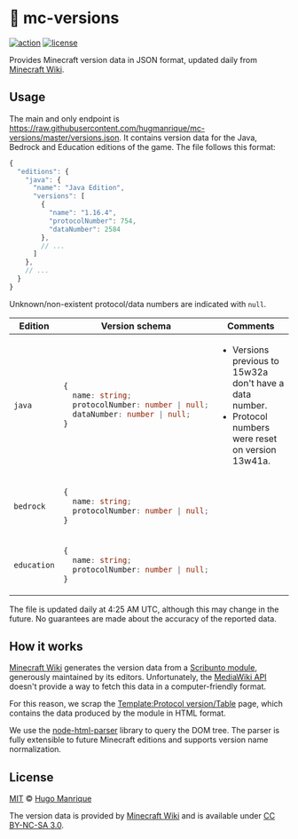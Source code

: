 #  :bookmark: mc-versions

[![action][action]][action-url]
[![license][license]][license-url]

Provides Minecraft version data in JSON format, updated daily from [Minecraft Wiki](https://minecraft.gamepedia.com/Minecraft_Wiki).

## Usage

The main and only endpoint is https://raw.githubusercontent.com/hugmanrique/mc-versions/master/versions.json.
It contains version data for the Java, Bedrock and Education editions of the game. The file follows this format:

```js
{
  "editions": {
    "java": {
      "name": "Java Edition",
      "versions": [
        {
          "name": "1.16.4",
          "protocolNumber": 754,
          "dataNumber": 2584
        },
        // ...
      ]
    },
    // ...
  }
}
```

Unknown/non-existent protocol/data numbers are indicated with `null`.

<table>
<thead>
  <tr>
    <th>Edition</th>
    <th>Version schema</th>
    <th>Comments</th>
  </tr>
</thead>
<tbody>
  <tr>
    <td><code>java</code></td>
<td>

```ts
{
  name: string;
  protocolNumber: number | null;
  dataNumber: number | null;
}
```

</td>
    <td>
      <ul>
        <li>Versions previous to 15w32a don't have a data number.</li>
        <li>Protocol numbers were reset on version 13w41a.</li>
      </ul>
    </td>
  </tr>
  <tr>
    <td><code>bedrock</code></td>
<td>

```ts
{
  name: string;
  protocolNumber: number | null;
}
```

</td><td></td>
  </tr>
  <tr>
    <td><code>education</code></td>
<td>

```ts
{
  name: string;
  protocolNumber: number | null;
}
```

</td><td></td>
  </tr>
</tbody>
</table>

The file is updated daily at 4:25 AM UTC, although this may change in the future.
No guarantees are made about the accuracy of the reported data.

## How it works

[Minecraft Wiki](https://minecraft.gamepedia.com/Minecraft_Wiki) generates the version data from a [Scribunto module](https://minecraft.gamepedia.com/Module:Protocol_version/Versions), generously maintained by its editors.
Unfortunately, the [MediaWiki API](https://www.mediawiki.org/wiki/API:Main_page) doesn't provide a way to fetch this data in a computer-friendly format.

For this reason, we scrap the [Template:Protocol version/Table](https://minecraft.gamepedia.com/Template:Protocol_version/Table) page, which contains the data produced by the module in HTML format.

We use the [node-html-parser](https://github.com/taoqf/node-html-parser) library to query the DOM tree.
The parser is fully extensible to future Minecraft editions and supports version name normalization.

## License

[MIT](LICENSE) &copy; [Hugo Manrique](https://hugmanrique.me)

The version data is provided by [Minecraft Wiki](https://minecraft.gamepedia.com/) and is available under [CC BY-NC-SA 3.0](https://creativecommons.org/licenses/by-nc-sa/3.0/).

[action]: https://github.com/hugmanrique/mc-versions/workflows/Update%20data/badge.svg
[action-url]: https://github.com/hugmanrique/mc-versions/actions
[license]: https://img.shields.io/github/license/hugmanrique/mc-versions.svg
[license-url]: LICENSE